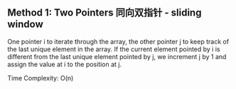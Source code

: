 ## Method 1: Two Pointers 同向双指针 - sliding window

One pointer i to iterate through the array, the other pointer j to keep track of the last unique element in the array. If the current element pointed by i is different from the last unique element pointed by j, we increment j by 1 and assign the value at i to the position at j.

Time Complexity: O(n)

